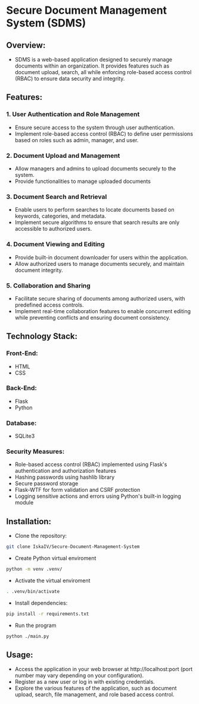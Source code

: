# **Secure Document Management System (SDMS)**

## Overview:

- SDMS is a web-based application designed to securely manage documents within an organization.
It provides features such as document upload, search, all while enforcing role-based access control (RBAC) to ensure data security and integrity.

## Features:
### 1. User Authentication and Role Management
  - Ensure secure access to the system through user authentication.
  - Implement role-based access control (RBAC) to define user permissions based on roles such as admin, manager, and user. 

### 2. Document Upload and Management
  - Allow managers and admins to upload documents securely to the system.
  - Provide functionalities to manage uploaded documents

### 3. Document Search and Retrieval
  - Enable users to perform searches to locate documents based on keywords, categories, and metadata.
  - Implement secure algorithms to ensure that search results are only accessible to authorized users.

### 4. Document Viewing and Editing
  - Provide built-in document downloader for users within the application.
  - Allow authorized users to manage documents securely, and maintain document integrity.

### 5. Collaboration and Sharing
  - Facilitate secure sharing of documents among authorized users, with predefined access controls.
  - Implement real-time collaboration features to enable concurrent editing while preventing conflicts and ensuring document consistency.

## Technology Stack:


### Front-End:
  - HTML
  - CSS
    
### Back-End: 
  - Flask
  - Python

### Database:
  - SQLite3
 
### Security Measures:
  - Role-based access control (RBAC) implemented using Flask's authentication and authorization features
  - Hashing passwords using hashlib library
  - Secure password storage
  - Flask-WTF for form validation and CSRF protection
  - Logging sensitive actions and errors using Python's built-in logging module

## Installation:

- Clone the repository:
```bash
git clone IskaIV/Secure-Document-Management-System
```

- Create Python virtual enviroment
```bash
python -m venv .venv/
```

- Activate the  virtual enviroment
```bash
. .venv/bin/activate
```

- Install dependencies:
```bash
pip install -r requirements.txt
```

- Run the program
```bash
python ./main.py
```

## Usage:
- Access the application in your web browser at http://localhost:port (port number may vary depending on your configuration).
- Register as a new user or log in with existing credentials.
- Explore the various features of the application, such as document upload, search, file management, and role based access control.
